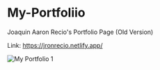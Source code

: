 # My-Portfoliio
 Joaquin Aaron Recio's Portfolio Page (Old Version)
 
 Link: https://jronrecio.netlify.app/
 
 ![My Portfolio 1](https://github.com/Joronski/My-Portfoliio/assets/91183608/e0dab210-4e12-4b12-89bf-6b72f4b1dccd)
